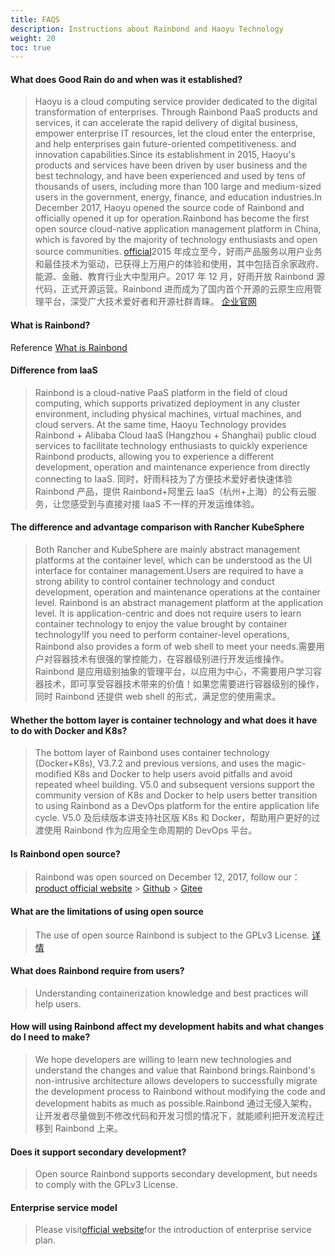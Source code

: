 ```yaml
---
title: FAQS
description: Instructions about Rainbond and Haoyu Technology
weight: 20
toc: true
---
```


#### What does Good Rain do and when was it established?

> Haoyu is a cloud computing service provider dedicated to the digital transformation of enterprises. Through Rainbond PaaS products and services, it can accelerate the rapid delivery of digital business, empower enterprise IT resources, let the cloud enter the enterprise, and help enterprises gain future-oriented competitiveness. and innovation capabilities.Since its establishment in 2015, Haoyu's products and services have been driven by user business and the best technology, and have been experienced and used by tens of thousands of users, including more than 100 large and medium-sized users in the government, energy, finance, and education industries.In December 2017, Haoyu opened the source code of Rainbond and officially opened it up for operation.Rainbond has become the first open source cloud-native application management platform in China, which is favored by the majority of technology enthusiasts and open source communities. [official](https://www.goodrain.com)2015 年成立至今，好雨产品服务以用户业务和最佳技术为驱动，已获得上万用户的体验和使用，其中包括百余家政府、能源、金融、教育行业大中型用户。2017 年 12 月，好雨开放 Rainbond 源代码，正式开源运营。Rainbond 进而成为了国内首个开源的云原生应用管理平台，深受广大技术爱好者和开源社群青睐。 [企业官网](https://www.goodrain.com)

#### What is Rainbond?

Reference [What is Rainbond](/)

#### Difference from IaaS

> Rainbond is a cloud-native PaaS platform in the field of cloud computing, which supports privatized deployment in any cluster environment, including physical machines, virtual machines, and cloud servers. At the same time, Haoyu Technology provides Rainbond + Alibaba Cloud IaaS (Hangzhou + Shanghai) public cloud services to facilitate technology enthusiasts to quickly experience Rainbond products, allowing you to experience a different development, operation and maintenance experience from directly connecting to IaaS. 同时，好雨科技为了方便技术爱好者快速体验 Rainbond 产品，提供 Rainbond+阿里云 IaaS（杭州+上海）的公有云服务，让您感受到与直接对接 IaaS 不一样的开发运维体验。

#### The difference and advantage comparison with Rancher KubeSphere

> Both Rancher and KubeSphere are mainly abstract management platforms at the container level, which can be understood as the UI interface for container management.Users are required to have a strong ability to control container technology and conduct development, operation and maintenance operations at the container level. Rainbond is an abstract management platform at the application level. It is application-centric and does not require users to learn container technology to enjoy the value brought by container technology!If you need to perform container-level operations, Rainbond also provides a form of web shell to meet your needs.需要用户对容器技术有很强的掌控能力，在容器级别进行开发运维操作。
> Rainbond 是应用级别抽象的管理平台，以应用为中心，不需要用户学习容器技术，即可享受容器技术带来的价值！如果您需要进行容器级别的操作，同时 Rainbond 还提供 web shell 的形式，满足您的使用需求。

#### Whether the bottom layer is container technology and what does it have to do with Docker and K8s?

> The bottom layer of Rainbond uses container technology (Docker+K8s), V3.7.2 and previous versions, and uses the magic-modified K8s and Docker to help users avoid pitfalls and avoid repeated wheel building. V5.0 and subsequent versions support the community version of K8s and Docker to help users better transition to using Rainbond as a DevOps platform for the entire application life cycle. V5.0 及后续版本讲支持社区版 K8s 和 Docker，帮助用户更好的过渡使用 Rainbond 作为应用全生命周期的 DevOps 平台。

#### Is Rainbond open source?

> Rainbond was open sourced on December 12, 2017, follow our： [product official website](https://www.rainbond.com) > [Github](https://github.com/goodrain/rainbond) > [Gitee](https://gitee.com/rainbond/Rainbond)

#### What are the limitations of using open source

> The use of open source Rainbond is subject to the GPLv3 License.  [详情](https://github.com/goodrain/rainbond/blob/master/Licensing.md)

#### What does Rainbond require from users?

> Understanding containerization knowledge and best practices will help users.

#### How will using Rainbond affect my development habits and what changes do I need to make?

> We hope developers are willing to learn new technologies and understand the changes and value that Rainbond brings.Rainbond's non-intrusive architecture allows developers to successfully migrate the development process to Rainbond without modifying the code and development habits as much as possible.Rainbond 通过无侵入架构，让开发者尽量做到不修改代码和开发习惯的情况下，就能顺利把开发流程迁移到 Rainbond 上来。

#### Does it support secondary development?

> Open source Rainbond supports secondary development, but needs to comply with the GPLv3 License.

#### Enterprise service model

> Please visit[official website](https://www.goodrain.com)for the introduction of enterprise service plan.
